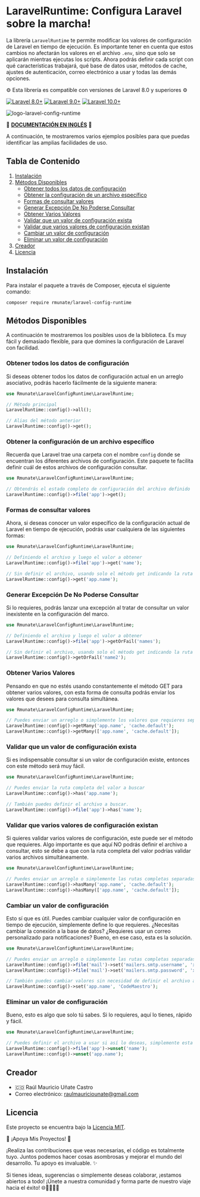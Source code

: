 # LaravelRuntime: Configura Laravel sobre la marcha!

La librería `LaravelRuntime` te permite modificar los valores de configuración de Laravel en tiempo de ejecución. Es importante tener en cuenta que estos cambios no afectarán los valores en el archivo `.env`, sino que solo se aplicarán mientras ejecutas los scripts. Ahora podrás definir cada script con qué características trabajará, qué base de datos usar, métodos de cache, ajustes de autenticación, correo electrónico a usar y todas las demás opciones.

⚙️ Esta librería es compatible con versiones de Laravel 8.0 y superiores ⚙️

[![Laravel 8.0+](https://img.shields.io/badge/Laravel-8.0%2B-orange.svg)](https://laravel.com)
[![Laravel 9.0+](https://img.shields.io/badge/Laravel-9.0%2B-orange.svg)](https://laravel.com)
[![Laravel 10.0+](https://img.shields.io/badge/Laravel-10.0%2B-orange.svg)](https://laravel.com)

![logo-laravel-config-runtime](https://github.com/alejandrodiazpinilla/LaravelConfigRuntime/assets/51100789/b3e3cca0-d763-44f9-8ebb-b986a99e7e4e)

📖 [**DOCUMENTACIÓN EN INGLÉS**](README.md) 📖

A continuación, te mostraremos varios ejemplos posibles para que puedas identificar las amplias facilidades de uso.

## Tabla de Contenido

1. [Instalación](#instalación)
2. [Métodos Disponibles](#métodos-disponibles)
    - [Obtener todos los datos de configuración](#obtener-todos-los-datos-de-configuración)
    - [Obtener la configuración de un archivo específico](#obtener-la-configuración-de-un-archivo-específico)
    - [Formas de consultar valores](#formas-de-consultar-valores)
    - [Generar Excepción De No Poderse Consultar](#generar-excepción-de-no-poderse-consultar)
    - [Obtener Varios Valores](#obtener-varios-valores)
    - [Validar que un valor de configuración exista](#validar-que-un-valor-de-configuración-exista)
    - [Validar que varios valores de configuración existan](#validar-que-varios-valores-de-configuración-existan)
    - [Cambiar un valor de configuración](#cambiar-un-valor-de-configuración)
    - [Eliminar un valor de configuración](#eliminar-un-valor-de-configuración)
3. [Creador](#creador)
4. [Licencia](#licencia)

## Instalación

Para instalar el paquete a través de Composer, ejecuta el siguiente comando:

```shell
composer require rmunate/laravel-config-runtime
```

## Métodos Disponibles

A continuación te mostraremos los posibles usos de la biblioteca. Es muy fácil y demasiado flexible, para que domines la configuración de Laravel con facilidad.

### Obtener todos los datos de configuración

Si deseas obtener todos los datos de configuración actual en un arreglo asociativo, podrás hacerlo fácilmente de la siguiente manera:

```php
use Rmunate\LaravelConfigRuntime\LaravelRuntime;

// Método principal
LaravelRuntime::config()->all();

// Alias del método anterior
LaravelRuntime::config()->get();
```

### Obtener la configuración de un archivo específico

Recuerda que Laravel trae una carpeta con el nombre `config` donde se encuentran los diferentes archivos de configuración. Este paquete te facilita definir cuál de estos archivos de configuración consultar.

```php
use Rmunate\LaravelConfigRuntime\LaravelRuntime;

// Obtendrás el estado completo de configuración del archivo definido
LaravelRuntime::config()->file('app')->get();
```

### Formas de consultar valores

Ahora, si deseas conocer un valor específico de la configuración actual de Laravel en tiempo de ejecución, podrás usar cualquiera de las siguientes formas:

```php
use Rmunate\LaravelConfigRuntime\LaravelRuntime;

// Definiendo el archivo y luego el valor a obtener
LaravelRuntime::config()->file('app')->get('name');

// Sin definir el archivo, usando solo el método get indicando la ruta completa
LaravelRuntime::config()->get('app.name');
```

### Generar Excepción De No Poderse Consultar

Si lo requieres, podrás lanzar una excepción al tratar de consultar un valor inexistente en la configuración del marco.

```php
use Rmunate\LaravelConfigRuntime\LaravelRuntime;

// Definiendo el archivo y luego el valor a obtener
LaravelRuntime::config()->file('app')->getOrFail('names');

// Sin definir el archivo, usando solo el método get indicando la ruta completa
LaravelRuntime::config()->getOrFail('name2');
```

### Obtener Varios Valores

Pensando en que no estés usando constantemente el método GET para obtener varios valores, con esta forma de consulta podrás enviar los valores que desees para consulta simultánea.

```php
use Rmunate\LaravelConfigRuntime\LaravelRuntime;

// Puedes enviar un arreglo o simplemente los valores que requieres separados por una coma.
LaravelRuntime::config()->getMany('app.name', 'cache.default');
LaravelRuntime::config()->getMany(['app.name', 'cache.default']);
```

### Validar que un valor de configuración exista

Si es indispensable consultar si un valor de configuración existe, entonces con este método será muy fácil.

```php
use Rmunate\LaravelConfigRuntime\LaravelRuntime;

// Puedes enviar la ruta completa del valor a buscar
LaravelRuntime::config()->has('app.name');

// También puedes definir el archivo a buscar.
LaravelRuntime::config()->file('app')->has('name');
```

### Validar que varios valores de configuración existan

Si quieres validar varios valores de configuración, este puede ser el método que requieres. Algo importante es que aquí NO podrás definir el archivo a consultar, esto se debe a que con la ruta completa del valor podrías validar varios archivos simultáneamente.

```php
use Rmunate\LaravelConfigRuntime\LaravelRuntime;

// Puedes enviar un arreglo o simplemente las rutas completas separadas por coma.
LaravelRuntime::config()->hasMany('app.name', 'cache.default');
LaravelRuntime::config()->hasMany(['app.name', 'cache.default']);
```

### Cambiar un valor de configuración

Esto sí que es útil. Puedes cambiar cualquier valor de configuración en tiempo de ejecución, simplemente define lo que requieres. ¿Necesitas cambiar la conexión a la base de datos? ¿Requieres usar un correo personalizado para notificaciones? Bueno, en ese caso, esta es la solución.

```php
use Rmunate\LaravelConfigRuntime\LaravelRuntime;

// Puedes enviar un arreglo o simplemente las rutas completas separadas por coma.
LaravelRuntime::config()->file('mail')->set('mailers.smtp.username', 'xxxx@xxxx.com');
LaravelRuntime::config()->file('mail')->set('mailers.smtp.password', 'xxxxxxx');

// También puedes cambiar valores sin necesidad de definir el archivo a intervenir.
LaravelRuntime::config()->set('app.name', 'CodeMaestro');
```

### Eliminar un valor de configuración

Bueno, esto es algo que solo tú sabes. Si lo requieres, aquí lo tienes, rápido y fácil.

```php
use Rmunate\LaravelConfigRuntime\LaravelRuntime;

// Puedes definir el archivo a usar si así lo deseas, simplemente esta propiedad quedará como nula mientras termina el script.
LaravelRuntime::config()->file('app')->unset('name');
LaravelRuntime::config()->unset('app.name');
```

## Creador

- 🇨🇴 Raúl Mauricio Uñate Castro
- Correo electrónico: raulmauriciounate@gmail.com

## Licencia
Este proyecto se encuentra bajo la [Licencia MIT](https://choosealicense.com/licenses/mit/).

🌟 ¡Apoya Mis Proyectos! 🚀

¡Realiza las contribuciones que veas necesarias, el código es totalmente tuyo. Juntos podemos hacer cosas asombrosas y mejorar el mundo del desarrollo. Tu apoyo es invaluable. ✨

Si tienes ideas, sugerencias o simplemente deseas colaborar, ¡estamos abiertos a todo! ¡Únete a nuestra comunidad y forma parte de nuestro viaje hacia el éxito! 🌐👩‍💻👨‍💻
